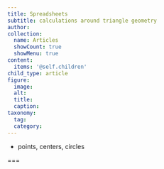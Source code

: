 ```yaml
---
title: Spreadsheets
subtitle: calculations around triangle geometry
author:
collection:
  name: Articles
  showCount: true
  showMenu: true
content:
  items: '@self.children'
child_type: article
figure:
  image:
  alt:
  title:
  caption:
taxonomy:
  tag:
  category:
---
```


- points, centers, circles

===
